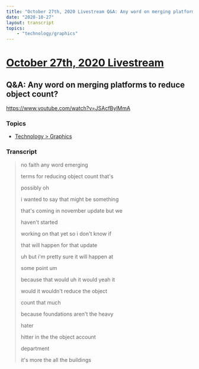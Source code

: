 ```yaml
---
title: "October 27th, 2020 Livestream Q&A: Any word on merging platforms to reduce object count?"
date: "2020-10-27"
layout: transcript
topics:
    - "technology/graphics"
---
```

# [October 27th, 2020 Livestream](../2020-10-27.md)
## Q&A: Any word on merging platforms to reduce object count?
https://www.youtube.com/watch?v=JSAcfBylMmA

### Topics
* [Technology > Graphics](../topics/technology/graphics.md)

### Transcript

> no faith any word emerging
> 
> terms for reducing object count that's
> 
> possibly oh
> 
> i wanted to say that might be something
> 
> that's coming in november update but we
> 
> haven't started
> 
> working on that yet so i don't know if
> 
> that will happen for that update
> 
> uh but i'm pretty sure it will happen at
> 
> some point um
> 
> because that would uh it would yeah it
> 
> would it wouldn't reduce the object
> 
> count that much
> 
> because foundations aren't the heavy
> 
> hater
> 
> hitter in the the object account
> 
> department
> 
> it's more the all the buildings
> 
